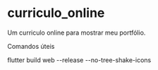 # curriculo_online

Um curriculo online para mostrar meu portfólio.

Comandos úteis

flutter build web --release --no-tree-shake-icons
